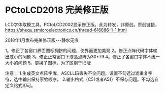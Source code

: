 # PCtoLCD2018 完美修正版
LCD字体取模工具。PCtoLCD2002显示修正版。此为转发，非原创。原创链接，https://shequ.stmicroelectronics.cn/thread-616886-1-1.html

2018年1月发布完美修正版---静水无痕

   1。修正了各窗口界面图标拥挤的问题，使界面更加美观
   2。修正点阵代码字体输出过小的问题
   3。修正正常窗口下液晶点阵为30*79
   4。修正了各窗口字体不统一大小的问题
   5。更换了图标，为了区别于旧版


注意：
1.生成英文点阵字库，ASCLL码丢失不全问题。设置不勾选过滤重复字符，选中输出保持原始顺序。
2.输出格式（C51或者A51）不保存问题。不勾选自定义格式即可。
